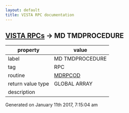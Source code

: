 ```yaml
---
layout: default
title: VISTA RPC documentation
---
```




## [VISTA RPCs](TableOfContent.md) &#8594; MD TMDPROCEDURE 

 property | value 
--- | --- 
 label | MD TMDPROCEDURE
 tag | RPC
 routine | [MDRPCOD](http://code.osehra.org/dox/Routine_MDRPCOD_source.html)
 return value type | GLOBAL ARRAY
 description | 




 Generated on January 11th 2017, 7:15:04 am